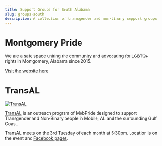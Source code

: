 ```yaml
---
title: Support Groups for South Alabama
slug: groups-south
description: A collection of transgender and non-binary support groups from southern Alabama
---
```


# Montgomery Pride

We are a safe space uniting the community and advocating for LGBTQ+ rights in
Montgomery, Alabama since 2015.

[Visit the website here][Montgomery]

[Montgomery]: https://montgomeryprideunited.org/

# TransAL

<a href="https://www.mobpride.org/transal">
<img src="/extra_static/transal.png" alt="TransAL" />
</a>

[TransAL][MP] is an outreach program of MobPride designed to support
Transgender and Non-Binary people in Mobile, AL and the surrounding Gulf Coast.

TransAL meets on the 3rd Tuesday of each month at 6:30pm. Location is on the
event and [Facebook pages][FB].

[FB]: https://www.facebook.com/groups/571549773631069
[MP]: https://www.mobpride.org/transal
